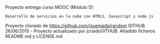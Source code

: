 Proyecto entrega curso MOOC (Módulo 5): 

	Desarrollo de servicios en la nube con HTML5, Javascript y node.js

Proyecto clonado de https://github.com/jquemada/random GITHUB.
26/06/2015 - Proyecto actualizado por jcriadoGITHUB. 
	Añadido ficheros README.md y LICENSE.md
